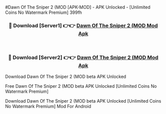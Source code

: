 #Dawn Of The Sniper 2 (MOD [APK-MOD] - APK Unlocked - [Unlimited Coins No Watermark Premium] 399fh



<div align="center">

<h3>🔴 Download [Server1] 👉👉 <a href="https://momento.my/?title=Dawn_Of_The_Sniper_2_(MOD">Dawn Of The Sniper 2 (MOD Mod Apk</a></h3><br>

<h3>🔴 Download [Server2] 👉👉 <a href="https://momento.my/?title=Dawn_Of_The_Sniper_2_(MOD">Dawn Of The Sniper 2 (MOD Mod Apk</a></h3>
</div>



Download Dawn Of The Sniper 2 (MOD beta APK Unlocked

Free Dawn Of The Sniper 2 (MOD beta APK Unlocked [Unlimited Coins No Watermark Premium]

Download Dawn Of The Sniper 2 (MOD beta APK Unlocked [Unlimited Coins No Watermark Premium] Mod For Android
